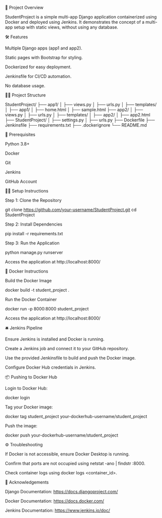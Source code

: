 📌 Project Overview

StudentProject is a simple multi-app Django application containerized using Docker and deployed using Jenkins. It demonstrates the concept of a multi-app setup with static views, without using any database.

🛠 Features

Multiple Django apps (app1 and app2).

Static pages with Bootstrap for styling.

Dockerized for easy deployment.

Jenkinsfile for CI/CD automation.

No database usage.

🧑‍💻 Project Structure

StudentProject/
├── app1/
│   ├── views.py
│   ├── urls.py
│   ├── templates/
│       ├── app1/
│           ├── home.html
│           ├── sample.html
├── app2/
│   ├── views.py
│   ├── urls.py
│   ├── templates/
│       ├── app2/
│           ├── app2.html
├── StudentProject/
│   ├── settings.py
│   ├── urls.py
├── Dockerfile
├── Jenkinsfile
├── requirements.txt
├── .dockerignore
└── README.md

🚀 Prerequisites

Python 3.8+

Docker

Git

Jenkins

GitHub Account

🧑‍💻 Setup Instructions

Step 1: Clone the Repository

git clone https://github.com/your-username/StudentProject.git
cd StudentProject

Step 2: Install Dependencies

pip install -r requirements.txt

Step 3: Run the Application

python manage.py runserver

Access the application at http://localhost:8000/

🐳 Docker Instructions

Build the Docker Image

docker build -t student_project .

Run the Docker Container

docker run -p 8000:8000 student_project

Access the application at http://localhost:8000/

🛎️ Jenkins Pipeline

Ensure Jenkins is installed and Docker is running.

Create a Jenkins job and connect it to your GitHub repository.

Use the provided Jenkinsfile to build and push the Docker image.

Configure Docker Hub credentials in Jenkins.

📦 Pushing to Docker Hub

Login to Docker Hub:

docker login

Tag your Docker image:

docker tag student_project your-dockerhub-username/student_project

Push the image:

docker push your-dockerhub-username/student_project

⚙️ Troubleshooting

If Docker is not accessible, ensure Docker Desktop is running.

Confirm that ports are not occupied using netstat -ano | findstr :8000.

Check container logs using docker logs <container_id>.

🙌 Acknowledgements

Django Documentation: https://docs.djangoproject.com/

Docker Documentation: https://docs.docker.com/

Jenkins Documentation: https://www.jenkins.io/doc/

